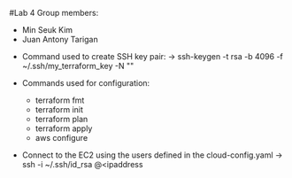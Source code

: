 #Lab 4
Group members:
  - Min Seuk Kim
  - Juan Antony Tarigan

* Command used to create SSH key pair: 
-> ssh-keygen -t rsa -b 4096 -f ~/.ssh/my_terraform_key -N ""

* Commands used for configuration:
  - terraform fmt
  - terraform init
  - terraform plan
  - terraform apply
  - aws configure

* Connect to the EC2 using the users defined in the cloud-config.yaml
  -> ssh -i ~/.ssh/id_rsa <user>@<ipaddress
